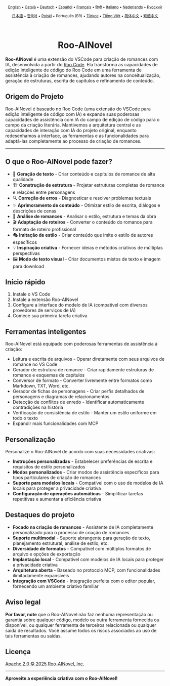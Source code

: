 <div align="center">
<sub>

[English](../../README.md) • [Català](../ca/README.md) • [Deutsch](../de/README.md) • [Español](../es/README.md) • [Français](../fr/README.md) • [हिन्दी](../hi/README.md) • [Italiano](../it/README.md) • [Nederlands](../nl/README.md) • [Русский](../ru/README.md)

</sub>
<sub>

[日本語](../ja/README.md) • [한국어](../ko/README.md) • [Polski](../pl/README.md) • Português (BR) • [Türkçe](../tr/README.md) • [Tiếng Việt](../vi/README.md) • [简体中文](../zh-CN/README.md) • [繁體中文](../zh-TW/README.md)

</sub>
</div>
<br>
<div align="center">
  <h1>Roo-AINovel</h1>
</div>

**Roo-AINovel** é uma extensão do VSCode para criação de romances com IA, desenvolvida a partir do [Roo Code](https://github.com/RooCodeInc/Roo-Code). Ela transforma as capacidades de edição inteligente de código do Roo Code em uma ferramenta de assistência à criação de romances, ajudando autores na conceitualização, geração de estruturas, escrita de capítulos e refinamento de conteúdo.

## Origem do Projeto

Roo-AINovel é baseado no Roo Code (uma extensão do VSCode para edição inteligente de código com IA) e expande suas poderosas capacidades de assistência com IA do campo de edição de código para o campo da criação literária. Mantivemos a arquitetura central e as capacidades de interação com IA do projeto original, enquanto redesenhamos a interface, as ferramentas e as funcionalidades para adaptá-las completamente ao processo de criação de romances.

---

## O que o Roo-AINovel pode fazer?

- 📝 **Geração de texto** - Criar conteúdo e capítulos de romance de alta qualidade
- 🏗️ **Construção de estrutura** - Projetar estruturas completas de romance e relações entre personagens
- 🔍 **Correção de erros** - Diagnosticar e resolver problemas textuais
- ✨ **Aprimoramento de conteúdo** - Otimizar estilo de escrita, diálogos e descrições de cenas
- 🔬 **Análise de romances** - Analisar o estilo, estrutura e temas da obra
- 🎬 **Adaptação de roteiros** - Converter o conteúdo do romance para formato de roteiro profissional
- 🎭 **Imitação de estilo** - Criar conteúdo que imite o estilo de autores específicos
- 💡 **Inspiração criativa** - Fornecer ideias e métodos criativos de múltiplas perspectivas
- 🖼️ **Modo de texto visual** - Criar documentos mistos de texto e imagem para download

## Início rápido

1. Instale o VS Code
2. Instale a extensão Roo-AINovel
3. Configure a interface do modelo de IA (compatível com diversos provedores de serviços de IA)
4. Comece sua primeira tarefa criativa

## Ferramentas inteligentes

Roo-AINovel está equipado com poderosas ferramentas de assistência à criação:

- Leitura e escrita de arquivos - Operar diretamente com seus arquivos de romance no VS Code
- Gerador de estrutura de romance - Criar rapidamente estruturas de romance e esquemas de capítulos
- Conversor de formato - Converter livremente entre formatos como Markdown, TXT, Word, etc.
- Gerador de fichas de personagens - Criar perfis detalhados de personagens e diagramas de relacionamentos
- Detecção de conflitos de enredo - Identificar automaticamente contradições na história
- Verificação de consistência de estilo - Manter um estilo uniforme em todo o texto
- Expandir mais funcionalidades com MCP

## Personalização

Personalize o Roo-AINovel de acordo com suas necessidades criativas:

- **Instruções personalizadas** - Estabelecer preferências de escrita e requisitos de estilo personalizados
- **Modos personalizados** - Criar modos de assistência específicos para tipos particulares de criação de romances
- **Suporte para modelos locais** - Compatível com o uso de modelos de IA locais para proteger a privacidade criativa
- **Configuração de operações automáticas** - Simplificar tarefas repetitivas e aumentar a eficiência criativa

## Destaques do projeto

- **Focado na criação de romances** - Assistente de IA completamente personalizado para o processo de criação de romances
- **Suporte multimodal** - Suporte abrangente para geração de texto, planejamento estrutural, análise de estilo, etc.
- **Diversidade de formatos** - Compatível com múltiplos formatos de arquivo e opções de exportação
- **Implantação local** - Compatível com modelos de IA locais para proteger a privacidade criativa
- **Arquitetura aberta** - Baseado no protocolo MCP, com funcionalidades ilimitadamente expansíveis
- **Integração com VSCode** - Integração perfeita com o editor popular, fornecendo um ambiente criativo familiar

## Aviso legal

**Por favor, note** que o Roo-AINovel não faz nenhuma representação ou garantia sobre qualquer código, modelo ou outra ferramenta fornecida ou disponível, ou qualquer ferramenta de terceiros relacionada ou qualquer saída de resultados. Você assume todos os riscos associados ao uso de tais ferramentas ou saídas.

## Licença

[Apache 2.0 © 2025 Roo-AINovel, Inc.](./LICENSE)

---

**Aproveite a experiência criativa com o Roo-AINovel!** 